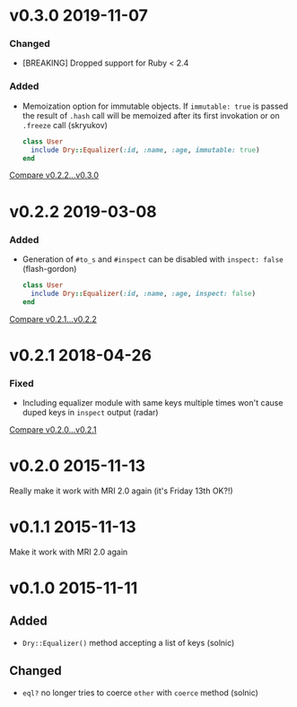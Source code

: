 # v0.3.0 2019-11-07

### Changed

- [BREAKING] Dropped support for Ruby < 2.4

### Added

- Memoization option for immutable objects. If `immutable: true` is passed the result of `.hash` call will be memoized after its first invokation or on `.freeze` call (skryukov)
  ```ruby
  class User
    include Dry::Equalizer(:id, :name, :age, immutable: true)
  end
  ```

[Compare v0.2.2...v0.3.0](https://github.com/dry-rb/dry-equalizer/compare/v0.2.2...v0.3.0)

# v0.2.2 2019-03-08

### Added

- Generation of `#to_s` and `#inspect` can be disabled with `inspect: false` (flash-gordon)
  ```ruby
  class User
    include Dry::Equalizer(:id, :name, :age, inspect: false)
  end
  ```

[Compare v0.2.1...v0.2.2](https://github.com/dry-rb/dry-equalizer/compare/v0.2.1...v0.2.2)

# v0.2.1 2018-04-26

### Fixed

- Including equalizer module with same keys multiple times won't cause duped keys in `inspect` output (radar)

[Compare v0.2.0...v0.2.1](https://github.com/dry-rb/dry-equalizer/compare/v0.2.0...v0.2.1)

# v0.2.0 2015-11-13

Really make it work with MRI 2.0 again (it's Friday 13th OK?!)

# v0.1.1 2015-11-13

Make it work with MRI 2.0 again

# v0.1.0 2015-11-11

## Added

- `Dry::Equalizer()` method accepting a list of keys (solnic)

## Changed

- `eql?` no longer tries to coerce `other` with `coerce` method (solnic)
